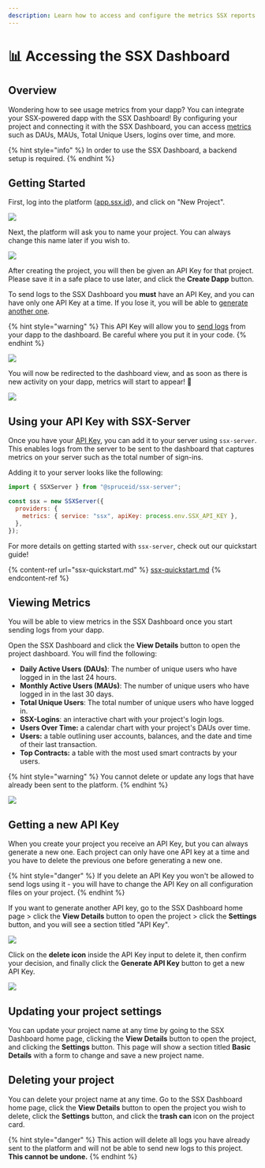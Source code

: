 ```yaml
---
description: Learn how to access and configure the metrics SSX reports from your server
---
```


# 📊 Accessing the SSX Dashboard

## Overview

Wondering how to see usage metrics from your dapp? You can integrate your SSX-powered dapp with the SSX Dashboard! By configuring your project and connecting it with the SSX Dashboard, you can access [metrics](accessing-the-ssx-dashboard.md#viewing-metrics) such as DAUs, MAUs, Total Unique Users, logins over time, and more.

{% hint style="info" %}
In order to use the SSX Dashboard, a backend setup is required.
{% endhint %}

## Getting Started

First, log into the platform ([app.ssx.id](https://app.ssx.id)), and click on "New Project".

![](<.gitbook/assets/ssx dashboard - getting started 1 - 2.gif>)

Next, the platform will ask you to name your project. You can always change this name later if you wish to.&#x20;

![](<.gitbook/assets/ssx dashboard - getting started 2 - 2.gif>)

After creating the project, you will then be given an API Key for that project. Please save it in a safe place to use later, and click the **Create Dapp** button.&#x20;

To send logs to the SSX Dashboard you **must** have an API Key, and you can have only one API Key at a time. If you lose it, you will be able to [generate another one](accessing-the-ssx-dashboard.md#getting-a-new-api-key).&#x20;

{% hint style="warning" %}
This API Key will allow you to [send logs](accessing-the-ssx-dashboard.md#using-your-api-key-with-ssx-server) from your dapp to the dashboard. Be careful where you put it in your code.
{% endhint %}

![](<.gitbook/assets/ssx dashboard - getting started 3 - 2.gif>)

You will now be redirected to the dashboard view, and as soon as there is new activity on your dapp, metrics will start to appear! :tada:

![](<.gitbook/assets/ssx dashbpard - empty metrics.png>)

## Using your API Key with SSX-Server

Once you have your [API Key](accessing-the-ssx-dashboard.md#getting-a-new-api-key), you can add it to your server using `ssx-server`. This enables logs from the server to be sent to the dashboard that captures metrics on your server such as the total number of sign-ins.

Adding it to your server looks like the following:

```javascript
import { SSXServer } from "@spruceid/ssx-server";

const ssx = new SSXServer({
  providers: {
    metrics: { service: "ssx", apiKey: process.env.SSX_API_KEY },
  },
});
```

For more details on getting started with `ssx-server`, check out our quickstart guide!

{% content-ref url="ssx-quickstart.md" %}
[ssx-quickstart.md](ssx-quickstart.md)
{% endcontent-ref %}

## Viewing Metrics

You will be able to view metrics in the SSX Dashboard once you start sending logs from your dapp.&#x20;

Open the SSX Dashboard and click the **View Details** button to open the project dashboard. You will find the following:

* **Daily Active Users** **(DAUs)**: The number of unique users who have logged in in the last 24 hours.
* **Monthly Active Users (MAUs)**: The number of unique users who have logged in in the last 30 days.
* **Total Unique Users**: The total number of unique users who have logged in.
* **SSX-Logins**: an interactive chart with your project's login logs.
* **Users Over Time:** a calendar chart with your project's DAUs over time.
* **Users:** a table outlining user accounts, balances, and the date and time of their last transaction.
* **Top Contracts:** a table with the most used smart contracts by your users.

{% hint style="warning" %}
You cannot delete or update any logs that have already been sent to the platform.
{% endhint %}

![](<.gitbook/assets/ssx dashboard - viewing metrics 1 - 2.gif>)

## Getting a new API Key

When you create your project you receive an API Key, but you can always generate a new one. Each project can only have one API key at a time and you have to delete the previous one before generating a new one.&#x20;

{% hint style="danger" %}
If you delete an API Key you won't be allowed to send logs using it - you will have to change the API Key on all configuration files on your project.
{% endhint %}

If you want to generate another API key, go to the SSX Dashboard home page > click the **View Details** button to open the project > click the **Settings** button, and you will see a section titled "API Key".

![](<.gitbook/assets/ssx dashboard - getting a new api key 1 - 2.gif>)

Click on the **delete icon** inside the API Key input to delete it, then confirm your decision, and finally click the **Generate API Key** button to get a new API Key.&#x20;

![](<.gitbook/assets/ssx dashboard - getting a new api key 2 - 2.gif>)

## Updating your project settings

You can update your project name at any time by going to the SSX Dashboard home page, clicking the **View Details** button to open the project, and clicking the **Settings** button. This page will show a section titled **Basic Details** with a form to change and save a new project name.&#x20;

## Deleting your project

You can delete your project name at any time. Go to the SSX Dashboard home page, click the **View Details** button to open the project you wish to delete, click the **Settings** button, and click the **trash can** icon on the project card.

{% hint style="danger" %}
This action will delete all logs you have already sent to the platform and will not be able to send new logs to this project. **This cannot be undone.**
{% endhint %}
